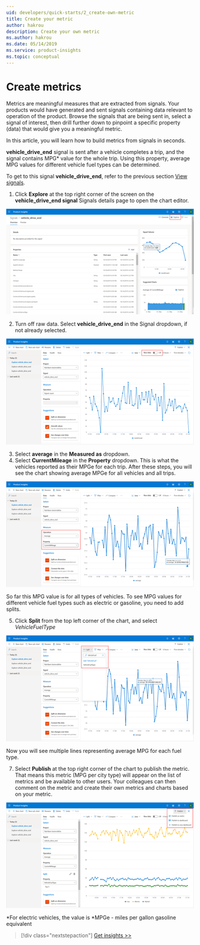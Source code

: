```yaml
---
uid: developers/quick-starts/2_create-own-metric
title: Create your metric
author: hakrou
description: Create your own metric
ms.author: hakrou
ms.date: 05/14/2019
ms.service: product-insights
ms.topic: conceptual
---
```


# Create metrics   


Metrics are meaningful measures that are extracted from signals. Your products would have generated and sent signals containing data relevant to operation of the product. Browse the signals that are being sent in, select a signal of interest, then drill further down to pinpoint a specific property (data) that would give you a meaningful metric. 

In this article, you will learn how to build metrics from signals in seconds. 

**vehicle_drive_end** signal is sent after a vehicle completes a trip, and the signal contains MPG* value for the whole trip. Using this property, average MPG values for different vehicle fuel types can be determined. 

To get to this signal **vehicle_drive_end**, refer to the previous section [View signals](1_view-signals). 


1. Click **Explore** at the top right corner of the screen on the **vehicle_drive_end signal** Signals details page to open the chart editor. 

![Open chart editor from the signals page](../images/quick-starts/create-metrics-1-vehicle_drive_end.png)

2. Turn off raw data. Select **vehicle_drive_end** in the Signal dropdown, if not already selected. 

![Open chart editor from the signals page](../images/quick-starts/create-metrics-2-rawdata-off.png)

3. Select **average** in the **Measured as** dropdown.
4. Select **CurrentMileage** in the **Property** dropdown. This is what the vehicles reported as their MPGe for each trip. After these steps, you will see the chart showing average MPGe for all vehicles and all trips.

![Set up your metric](../images/quick-starts/create-metrics-3-vehicle_drive_end-explore.png)

So far this MPG value is for all types of vehicles. To see MPG values for different vehicle fuel types such as electric or gasoline, you need to add splits. 

5. Click **Split** from the top left corner of the chart, and select *VehicleFuelType*

![Add a split](../images/quick-starts/create-metrics-4-add-split.png)

Now you will see multiple lines representing average MPG for each fuel type.

7. Select **Publish** at the top right corner of the chart to publish the metric.  That means this metric (MPG per city type) will appear on the list of metrics and be available to other users. Your colleagues can then comment on the metric and create their own metrics and charts based on your metric.

![Add a split](../images/quick-starts/create-metrics-5-publish.png)

*For electric vehicles, the value is *MPGe - miles per gallon gasoline equivalent

> [!div class="nextstepaction"]
> [Get insights >>](3_get-insights.md)
